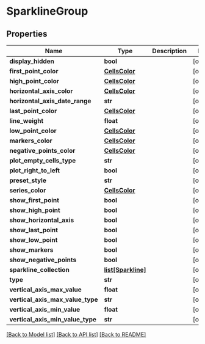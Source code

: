 # SparklineGroup

## Properties
Name | Type | Description | Notes
------------ | ------------- | ------------- | -------------
**display_hidden** | **bool** |  | [optional] 
**first_point_color** | [**CellsColor**](CellsColor.md) |  | [optional] 
**high_point_color** | [**CellsColor**](CellsColor.md) |  | [optional] 
**horizontal_axis_color** | [**CellsColor**](CellsColor.md) |  | [optional] 
**horizontal_axis_date_range** | **str** |  | [optional] 
**last_point_color** | [**CellsColor**](CellsColor.md) |  | [optional] 
**line_weight** | **float** |  | [optional] 
**low_point_color** | [**CellsColor**](CellsColor.md) |  | [optional] 
**markers_color** | [**CellsColor**](CellsColor.md) |  | [optional] 
**negative_points_color** | [**CellsColor**](CellsColor.md) |  | [optional] 
**plot_empty_cells_type** | **str** |  | [optional] 
**plot_right_to_left** | **bool** |  | [optional] 
**preset_style** | **str** |  | [optional] 
**series_color** | [**CellsColor**](CellsColor.md) |  | [optional] 
**show_first_point** | **bool** |  | [optional] 
**show_high_point** | **bool** |  | [optional] 
**show_horizontal_axis** | **bool** |  | [optional] 
**show_last_point** | **bool** |  | [optional] 
**show_low_point** | **bool** |  | [optional] 
**show_markers** | **bool** |  | [optional] 
**show_negative_points** | **bool** |  | [optional] 
**sparkline_collection** | [**list[Sparkline]**](Sparkline.md) |  | [optional] 
**type** | **str** |  | [optional] 
**vertical_axis_max_value** | **float** |  | [optional] 
**vertical_axis_max_value_type** | **str** |  | [optional] 
**vertical_axis_min_value** | **float** |  | [optional] 
**vertical_axis_min_value_type** | **str** |  | [optional] 

[[Back to Model list]](../README.md#documentation-for-models) [[Back to API list]](../README.md#documentation-for-api-endpoints) [[Back to README]](../README.md)


